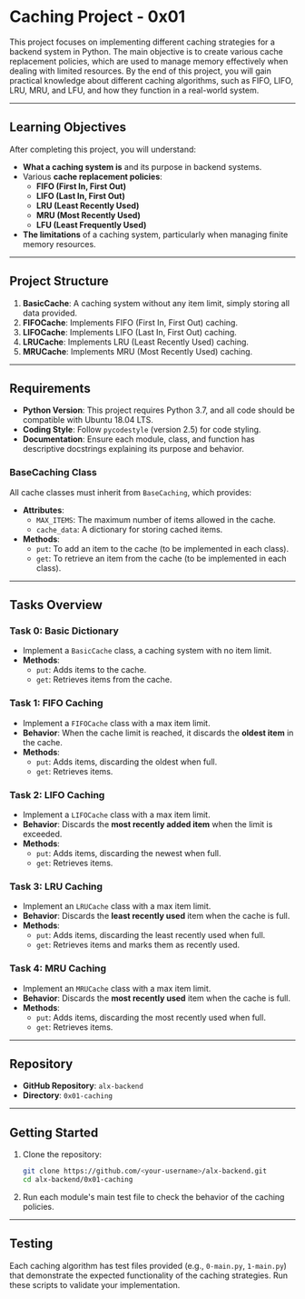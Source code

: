 # Caching Project - 0x01
This project focuses on implementing different caching strategies for a backend system in Python. The main objective is to create various cache replacement policies, which are used to manage memory effectively when dealing with limited resources. By the end of this project, you will gain practical knowledge about different caching algorithms, such as FIFO, LIFO, LRU, MRU, and LFU, and how they function in a real-world system.

---

## Learning Objectives
After completing this project, you will understand:
- **What a caching system is** and its purpose in backend systems.
- Various **cache replacement policies**:
  - **FIFO (First In, First Out)**
  - **LIFO (Last In, First Out)**
  - **LRU (Least Recently Used)**
  - **MRU (Most Recently Used)**
  - **LFU (Least Frequently Used)**
- **The limitations** of a caching system, particularly when managing finite memory resources.

---

## Project Structure

1. **BasicCache**: A caching system without any item limit, simply storing all data provided.
2. **FIFOCache**: Implements FIFO (First In, First Out) caching.
3. **LIFOCache**: Implements LIFO (Last In, First Out) caching.
4. **LRUCache**: Implements LRU (Least Recently Used) caching.
5. **MRUCache**: Implements MRU (Most Recently Used) caching.

---

## Requirements
- **Python Version**: This project requires Python 3.7, and all code should be compatible with Ubuntu 18.04 LTS.
- **Coding Style**: Follow `pycodestyle` (version 2.5) for code styling.
- **Documentation**: Ensure each module, class, and function has descriptive docstrings explaining its purpose and behavior.

### BaseCaching Class
All cache classes must inherit from `BaseCaching`, which provides:
- **Attributes**:
  - `MAX_ITEMS`: The maximum number of items allowed in the cache.
  - `cache_data`: A dictionary for storing cached items.
- **Methods**:
  - `put`: To add an item to the cache (to be implemented in each class).
  - `get`: To retrieve an item from the cache (to be implemented in each class).

---

## Tasks Overview

### Task 0: Basic Dictionary
- Implement a `BasicCache` class, a caching system with no item limit.
- **Methods**:
  - `put`: Adds items to the cache.
  - `get`: Retrieves items from the cache.

### Task 1: FIFO Caching
- Implement a `FIFOCache` class with a max item limit.
- **Behavior**: When the cache limit is reached, it discards the **oldest item** in the cache.
- **Methods**:
  - `put`: Adds items, discarding the oldest when full.
  - `get`: Retrieves items.

### Task 2: LIFO Caching
- Implement a `LIFOCache` class with a max item limit.
- **Behavior**: Discards the **most recently added item** when the limit is exceeded.
- **Methods**:
  - `put`: Adds items, discarding the newest when full.
  - `get`: Retrieves items.

### Task 3: LRU Caching
- Implement an `LRUCache` class with a max item limit.
- **Behavior**: Discards the **least recently used** item when the cache is full.
- **Methods**:
  - `put`: Adds items, discarding the least recently used when full.
  - `get`: Retrieves items and marks them as recently used.

### Task 4: MRU Caching
- Implement an `MRUCache` class with a max item limit.
- **Behavior**: Discards the **most recently used** item when the cache is full.
- **Methods**:
  - `put`: Adds items, discarding the most recently used when full.
  - `get`: Retrieves items.

---

## Repository
- **GitHub Repository**: `alx-backend`
- **Directory**: `0x01-caching`

---

## Getting Started
1. Clone the repository:
   ```bash
   git clone https://github.com/<your-username>/alx-backend.git
   cd alx-backend/0x01-caching
   ```
2. Run each module's main test file to check the behavior of the caching policies.

---

## Testing
Each caching algorithm has test files provided (e.g., `0-main.py`, `1-main.py`) that demonstrate the expected functionality of the caching strategies. Run these scripts to validate your implementation.
